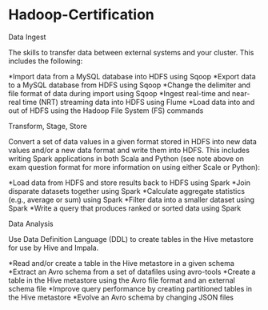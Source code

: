 # Hadoop-Certification

Data Ingest

The skills to transfer data between external systems and your cluster. This includes the following:

  *Import data from a MySQL database into HDFS using Sqoop
  *Export data to a MySQL database from HDFS using Sqoop
  *Change the delimiter and file format of data during import using Sqoop
  *Ingest real-time and near-real time (NRT) streaming data into HDFS using Flume
  *Load data into and out of HDFS using the Hadoop File System (FS) commands

Transform, Stage, Store

Convert a set of data values in a given format stored in HDFS into new data values and/or a new data format and write them into HDFS. This includes writing Spark applications in both Scala and Python (see note above on exam question format for more information on using either Scale or Python):

  *Load data from HDFS and store results back to HDFS using Spark
  *Join disparate datasets together using Spark
  *Calculate aggregate statistics (e.g., average or sum) using Spark
  *Filter data into a smaller dataset using Spark
  *Write a query that produces ranked or sorted data using Spark
  
Data Analysis

Use Data Definition Language (DDL) to create tables in the Hive metastore for use by Hive and Impala.

  *Read and/or create a table in the Hive metastore in a given schema
  *Extract an Avro schema from a set of datafiles using avro-tools
  *Create a table in the Hive metastore using the Avro file format and an external schema file
  *Improve query performance by creating partitioned tables in the Hive metastore
  *Evolve an Avro schema by changing JSON files
